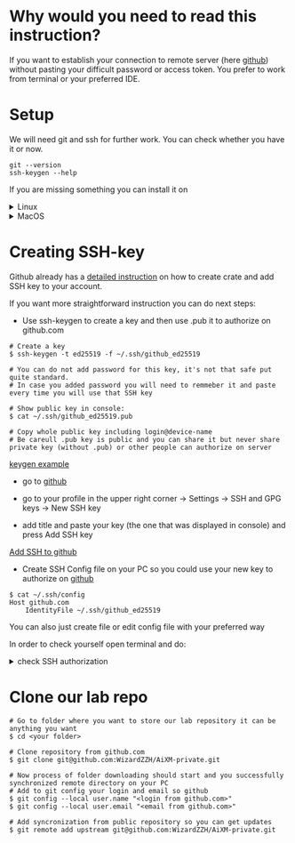 # Why would you need to read this instruction?

If you want to establish your connection to remote server (here [github](https://github.com/)) without pasting your difficult password or access token. You prefer to work from terminal or your preferred IDE.

# Setup

We will need git and ssh for further work. You can check whether you have it or now.

```shell
git --version
ssh-keygen --help
```

If you are missing something you can install it on

<details>

<summary>Linux</summary>

For Ubuntu/Debian

```shell
# keygen
$ sudo apt-get install openssh-client
```

```shell
# git
$ sudo apt-get install git
```

</details>

<details>

<summary>MacOS</summary>

SSH is installed in MacOS by default, git is too provided with xcode

If you want to install git anyway, you can do it with brew:

```shell
brew install git
```

</details>

# Creating SSH-key

Github already has a [detailed instruction](https://docs.github.com/en/authentication/connecting-to-github-with-ssh) on how to create crate and add SSH key to your account.

If you want more straightforward instruction you can do next steps:

- Use ssh-keygen to create a key and then use .pub it to authorize on github.com

```shell
# Create a key
$ ssh-keygen -t ed25519 -f ~/.ssh/github_ed25519

# You can do not add password for this key, it's not that safe put quite standard.
# In case you added password you will need to remmeber it and paste every time you will use that SSH key

# Show public key in console:
$ cat ~/.ssh/github_ed25519.pub

# Copy whole public key including login@device-name
# Be careull .pub key is public and you can share it but never share private key (without .pub) or other people can authorize on server

```

</details>

[keygen example](pics/keygen.png)

- go to [github](https://github.com/)

- go to your profile in the upper right corner -> Settings -> SSH and GPG keys -> New SSH key

- add title and paste your key (the one that was displayed in console) and press Add SSH key

</details>

[Add SSH to github](pics/SSH_githb.png)

- Create SSH Config file on your PC so you could use your new key to authorize on [github](https://github.com/)

```shell
$ cat ~/.ssh/config
Host github.com
    IdentityFile ~/.ssh/github_ed25519
```

You can also just create file or edit config file with your preferred way

In order to check yourself open terminal and do:

<details>

<summary>check SSH authorization</summary>

```shell
$ ssh git@github.com
# You should get something like this
PTY allocation request failed on channel 0
Hi TimuJ! You've successfully authenticated, but GitHub does not provide shell access.
Connection to github.com closed.
```

If you didn't authenticated to github with this command you did something wrong

</details>

# Clone our lab repo

```shell
# Go to folder where you want to store our lab repository it can be anything you want
$ cd <your folder>

# Clone repository from github.com
$ git clone git@github.com:WizardZZH/AiXM-private.git

# Now process of folder downloading should start and you successfully synchronized remote directory on your PC
# Add to git config your login and email so github
$ git config --local user.name "<login from github.com>"
$ git config --local user.email "<email from github.com>"

# Add syncronization from public repository so you can get updates 
$ git remote add upstream git@github.com:WizardZZH/AiXM-private.git

```
